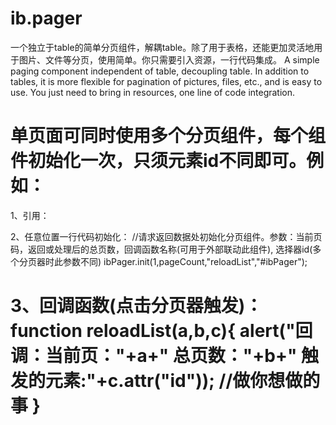 # ib.pager
一个独立于table的简单分页组件，解耦table。除了用于表格，还能更加灵活地用于图片、文件等分页，使用简单。你只需要引入资源，一行代码集成。
A simple paging component independent of table, decoupling table. In addition to tables, it is more flexible for pagination of pictures, files, etc., 
and is easy to use. You just need to bring in resources, one line of code integration.

单页面可同时使用多个分页组件，每个组件初始化一次，只须元素id不同即可。例如：
======================================================================================================================================
1、引用：
<div id="ibPager" class="ibPager_"></div>

2、任意位置一行代码初始化：
//请求返回数据处初始化分页组件。参数：当前页码，返回或处理后的总页数，回调函数名称(可用于外部联动此组件), 选择器id(多个分页器时此参数不同)
ibPager.init(1,pageCount,"reloadList","#ibPager");

3、回调函数(点击分页器触发)：
function reloadList(a,b,c){
        alert("回调：当前页："+a+" 总页数："+b+"  触发的元素:"+c.attr("id"));
        //做你想做的事
}
========================================================================================================================================
